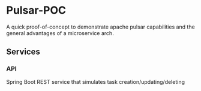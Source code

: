 # Pulsar-POC
A quick proof-of-concept to demonstrate apache pulsar capabilities and the general advantages of a microservice arch.

## Services

### API
Spring Boot REST service that simulates task creation/updating/deleting